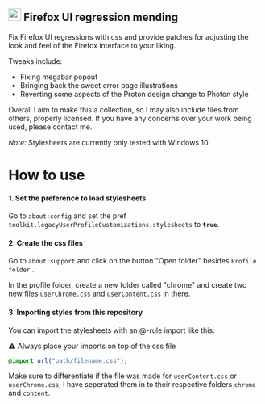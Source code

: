 ## <img alt="" width="25" src="https://user-images.githubusercontent.com/81589530/112990759-b1c37300-9166-11eb-9f6f-0dc6a8d60238.png"> Firefox  UI regression mending

Fix Firefox UI regressions with css and provide patches for adjusting the look and feel of the Firefox interface to your liking.

Tweaks include:
- Fixing megabar popout
- Bringing back the sweet error page illustrations
- Reverting some aspects of the Proton design change to Photon style

Overall I aim to make this a collection, so I may also include files from others, properly licensed. If you have any concerns over your work being used, please contact me.

*Note:* Stylesheets are currently only tested with Windows 10.

# How to use

#### 1. Set the preference to load stylesheets
Go to `about:config` and set the pref `toolkit.legacyUserProfileCustomizations.stylesheets` to **`true`**.

#### 2. Create the css files
Go to `about:support` and click on the button "Open folder" besides `Profile folder` .

In the profile folder, create a new folder called "chrome" and create two new files `userChrome.css` and `userContent.css` in there.

#### 3. Importing styles from this repository
You can import the stylesheets with an @-rule import like this:

:warning: Always place your imports on top of the css file


```css
@import url("path/filename.css");
```

Make sure to differentiate if the file was made for `userContent.css` or `userChrome.css`, I have seperated them in to their respective folders `chrome` and `content`.
